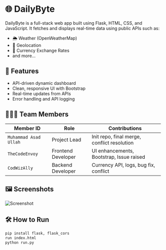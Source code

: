 # 🌐 DailyByte

DailyByte is a full-stack web app built using Flask, HTML, CSS, and JavaScript. It fetches and displays real-time data using public APIs such as:

- 🌦️ Weather (OpenWeatherMap)
- 📍 Geolocation
- 💱 Currency Exchange Rates
- and more...

## 🚀 Features

- API-driven dynamic dashboard
- Clean, responsive UI with Bootstrap
- Real-time updates from APIs
- Error handling and API logging

## 🧑‍🤝‍🧑 Team Members

| Member ID             | Role               | Contributions                               |
|-----------------------|--------------------|---------------------------------------------|
| `Muhammad Asad Ullah` | Project Lead       | Init repo, final merge, conflict resolution |
| `TheCodeEnvoy`        | Frontend Developer | UI enhancements, Bootstrap, Issue raised    |
| `CodWizAlly`          | Backend Developer  | Currency API, logs, bug fix, conflict       |

## 🖼️ Screenshots

![Screenshot](screenshot.png)

## 🛠️ How to Run

```bash
pip install flask, flask_cors
run index.html
python run.py
